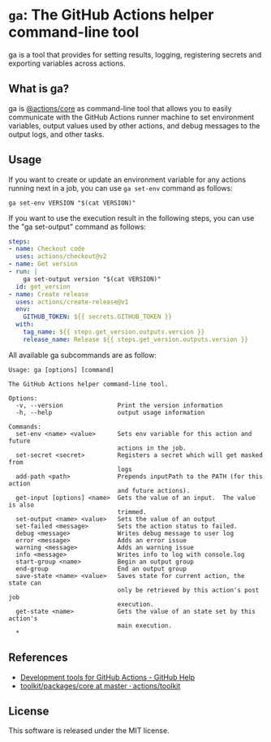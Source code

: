 # `ga`: The GitHub Actions helper command-line tool

ga is a tool that provides for setting results, logging, registering secrets and exporting variables across actions.

## What is ga?

ga is [@actions/core](https://github.com/actions/toolkit/tree/master/packages/core) as command-line tool that allows you to easily communicate with the GitHub Actions runner machine to set environment variables, output values used by other actions, and debug messages to the output logs, and other tasks.

## Usage

If you want to create or update an environment variable for any actions running next in a job, you can use `ga set-env` command as follows:

```
ga set-env VERSION "$(cat VERSION)"
```

If you want to use the execution result in the following steps, you can use the "ga set-output" command as follows:

```yaml
steps:
- name: Checkout code
  uses: actions/checkout@v2
- name: Get version
- run: |
    ga set-output version "$(cat VERSION)"
  id: get_version
- name: Create release
  uses: actions/create-release@v1
  env:
    GITHUB_TOKEN: ${{ secrets.GITHUB_TOKEN }}
  with:
    tag_name: ${{ steps.get_version.outputs.version }}
    release_name: Release ${{ steps.get_version.outputs.version }}
```

All available ga subcommands are as follow:
```
Usage: ga [options] [command]

The GitHub Actions helper command-line tool.

Options:
  -v, --version               Print the version information
  -h, --help                  output usage information

Commands:
  set-env <name> <value>      Sets env variable for this action and future
                              actions in the job.
  set-secret <secret>         Registers a secret which will get masked from
                              logs
  add-path <path>             Prepends inputPath to the PATH (for this action
                              and future actions).
  get-input [options] <name>  Gets the value of an input.  The value is also
                              trimmed.
  set-output <name> <value>   Sets the value of an output
  set-failed <message>        Sets the action status to failed.
  debug <message>             Writes debug message to user log
  error <message>             Adds an error issue
  warning <message>           Adds an warning issue
  info <message>              Writes info to log with console.log
  start-group <name>          Begin an output group
  end-group                   End an output group
  save-state <name> <value>   Saves state for current action, the state can
                              only be retrieved by this action's post job
                              execution.
  get-state <name>            Gets the value of an state set by this action's
                              main execution.
  *
```

## References

- [Development tools for GitHub Actions \- GitHub Help](https://help.github.com/en/actions/reference/development-tools-for-github-actions)
- [toolkit/packages/core at master · actions/toolkit](https://github.com/actions/toolkit/tree/master/packages/core)

## License

This software is released under the MIT license.
